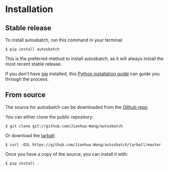 # Installation

## Stable release

To install autosbatch, run this command in your
terminal:

``` console
$ pip install autosbatch
```

This is the preferred method to install autosbatch, as it will always install the most recent stable release.

If you don't have [pip][] installed, this [Python installation guide][]
can guide you through the process.

## From source

The source for autosbatch can be downloaded from
the [Github repo][].

You can either clone the public repository:

``` console
$ git clone git://github.com/Jianhua-Wang/autosbatch
```

Or download the [tarball][]:

``` console
$ curl -OJL https://github.com/Jianhua-Wang/autosbatch/tarball/master
```

Once you have a copy of the source, you can install it with:

``` console
$ pip install .
```

  [pip]: https://pip.pypa.io
  [Python installation guide]: http://docs.python-guide.org/en/latest/starting/installation/
  [Github repo]: https://github.com/%7B%7B%20cookiecutter.github_username%20%7D%7D/%7B%7B%20cookiecutter.project_slug%20%7D%7D
  [tarball]: https://github.com/%7B%7B%20cookiecutter.github_username%20%7D%7D/%7B%7B%20cookiecutter.project_slug%20%7D%7D/tarball/master

